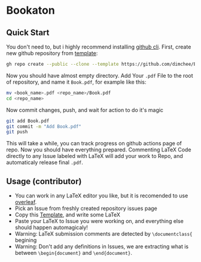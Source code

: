 # Bookaton

## Quick Start
You don't need to, but i highly recommend installing [github cli](https://cli.github.com/).
First, create new github repository from [template](https://github.com/dimchee/Bookaton):
```sh
gh repo create --public --clone --template https://github.com/dimchee/Bookaton <repo_name>
```
Now you should have almost empty directory.
Add Your `.pdf` File to the root of repository, and name
it `Book.pdf`, for example like this:
```sh
mv <book_name>.pdf <repo_name>/Book.pdf
cd <repo_name>
```
Now commit changes, push, and wait for action to do it's magic
```sh
git add Book.pdf
git commit -m "Add Book.pdf"
git push
```
This will take a while, you can track progress on github actions page of repo.
Now you should have everything prepared.
Commenting LaTeX Code directly to any Issue labeled with LaTeX will
add your work to Repo, and automaticaly release final `.pdf`.

## Usage (contributor)
- You can work in any LaTeX editor you like, but it is recomended to use [overleaf](https://www.overleaf.com).
- Pick an Issue from freshly created repository issues page
- Copy this [Template](https://www.overleaf.com/read/yzxzjbfjcxjx), and write some LaTeX
- Paste your LaTeX to Issue you were working on, and everything else should happen automagicaly!
- Warning: LaTeX submission comments are detected by `\documentclass{` begining
- Warning: Don't add any definitions in Issues, we are extracting what is between 
`\begin{document}` and `\end{document}`.
